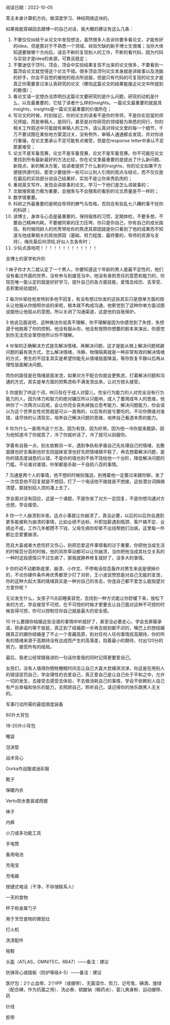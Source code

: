 阅读日期：2022-10-05

答主本身计算机方向，做深度学习、神经网络这块的。

如果我能穿越回去跟博一的自己对话，我大概的建议有这么几条：

1.  不要仅仅纠结于从论文中发现想法，虽然很多人告诉你要多看论文，才能有好的idea，但是那对于不熟悉一个领域、经验欠缺的新手博士生很难；当你大体知道要做哪个方向后，请去不断的复现别人的工作，不断的看代码，因为代码与实验才是idea的来源，可靠且稳定；
2.  不要迷信于顶刊，顶会，顶会中实验结果复现不出来的论文很多，不要看到一篇顶会论文就觉得这个论文不错。很多顶会顶刊论文本身就是讲故事以及洗脑的好手，你会不自觉的被他的观点所说服，但是只有代码的可复现的论文才是真正你需要拿过来认真研究的论文（哪怕这篇论文的结果能接近论文中所提到的数值）；
3.  看论文请一定想办法弄明白这篇论文要研究的是什么问题，研究的动机是什么，以及最重要的，它给了读者什么样的insights。一篇论文最重要的就是其insights，insights是一篇论文最重要的价值所在；
4.  写论文的时候，时刻铭记，你的论文的读者不是你的导师，不是你实验室的师兄师姐，而是审稿人，是同行。甚至是对你研究的领域极为熟悉的同行，你的相关工作叙述中可能就有审稿人的工作，请认真对待论文里的每一个细节，千万不要试图在某些地方蒙混过关，没有例外，审稿人通通都会发现，并对你进行重锤，在论文里承认不足可能有点难受，但是在response letter中承认不足那更难受；
5.  论文不是军备竞赛，论文不是军备竞赛，论文不是军备竞赛。你不可能在论文里找到所有最新最好的方法比较，你在论文里最重要的是提出了什么新问题、新观点、新的解决方案，给读者提供了什么新的insights，你的论文如果不方便提供源代码，那至少要提供一些可以让别人引用的观点与结论，而不仅仅是在最后的实验部分说自己结果好，实验不是让你来秀肌肉的；
6.  重视英文写作，发现会讲故事的论文，学习一下他们是怎么讲故事的；
7.  文献搜索能力极为重要，会搜索与不会搜索的看到的论文质量是不一样的；
8.  数学很重要。
9.  科研之外最重要的是明白导师的脾气与性格，否则总有些乱七八糟的事干扰你的科研；
10.  读博士，身体与心态是最重要的，保持锻炼的习惯，定期体检，不要多想，不要自己精神内耗，不要被同辈的压力压垮，你只是你自己，你有自己的成长路径。有时候同龄人的优秀带给你的焦虑其原因就是你只看到了他的成果而不知道与他成果相关的其他原因（基础、努力程度、最终要的，导师的资源与支持），梅先菊后何须较,好似人生各有时；
11.  少玩点游戏吧！！！！！！！！！！！！！

吉博士的家学和升阶

1 妹子你才大二就认定了一个男人，你要知道这个年龄的男人是最不定性的，他们没有看过外面的世界，没有参与到雄竞当中，他没有承担责任的意愿和能力的，你现在唯一能认定的就是好好学习，提升自己的各方面技能，爱情去经历、去享受、去积累经验就好。

2 每次吵架给他发特别多他不回复，有没有想过你发的这些其实只是想单方面的按头让他服从你按照你说的来呢，根本就不构成沟通，他察觉到了这种你单方面试图说服他让他屈从的意图，所以关闭了沟通渠道，这是他的自我保护。

3 他说见面说吧，这种做法你说真不理解，你不理解是因为你感觉到了失控，失控源于他脱离了你的控制，他没有服从你，他没有按照你想要的剧本来演出，你感觉到你无法完全掌控他所以你不理解。

4 吵架的正确解决方式是先解决情绪，再解决问题，这才是能从根上解决问题规避问题的最有效方式，怎么解决情绪，冷静，物理隔离就是一种非常有效的解决情绪的方式，男生的不回复其实是希望你能先从情绪层面降温，等你恢复平静以后再从理性层面解决问题。

而你的路径是在情绪层面发泄，如果对方不配合你就会更焦虑，打着解决问题和沟通的方式，其实是单方面的把焦虑和不满发泄出来，让对方按头接受。

5 你提到了哄这个词，哄只存在于成人对婴儿，完全行为能力的人对完全没有行为能力的人，因为体力和智力的绝对碾压所以只能哄，成人了要用成年人的思维，他哄你了一次两次以后呢，会让你完全丧失掉独立思考能力、解决问题能力，你会误以为这个世界女性优势就是可以一直用的，以后有的是亏要吃的，不论你俩谁对谁错，请尽快的认清现实，培养自己解决问题的思维，培养自己看透本质的能力。

6 你为什么一直用冷这个方法，因为有效，因为好用，因为他一冷你就来跪舔，因为他知道冷了你就乖了，冷了你就听话了，冷了就可以驯服你。

学着有自我一点，别太依赖另一半，遇到争执和矛盾自己先处理自己的情绪，去敷面膜也好去看剧也好去找姐妹宣泄也好先把情绪搞平稳了，再去想着解决问题，是你的错态度诚恳的认错，不是你的错也别不依不饶给他一个台阶，降低解决问题的门槛，不论谁对谁错，吵架都是杀敌一千自损八百的事情。

7 沟通是两个人的事情，他不想的时候别强迫，别拽着他一定要过来跟你聊，发了一次信息他不回复就是不想回，打了一个电话他不接就是不想接，这些潜台词搞搞清楚，那就别招人烦的凑上去了。

学会面对没有回应，这是一个课题，不是你发了对方一定回复，不是你想沟通对方也想，学会接受。

8 你一个人崩溃到半夜，这点小事就让你崩溃了，真没必要，以后的以后你会遇到更多能被称为崩溃的事情，比如业绩不达标、升职加薪遇到瓶颈、客户搞不定、业绩达不成，工作几年都攒不下钱、父母生病你却拿不出钱帮她们治病，这里每一件都比恋爱要崩溃。

而且大喜或者大悲伤肝又伤心，别把恋爱这件事情看的过于重要，你把他当成生活的时候百分百的时候，他的风吹草动都可以让你崩溃，当你把他当成其社交关系的一种时这段感情只不过生病了，那我就静养修复就好了，没多大的事情。

9 你的动不动歇斯底里、崩溃、小作文、不停电话信息轰炸对男生来说是很掉价的，不论你硬件条件再优秀都至少打了对折，王小波说愤怒是对自己无能的宣泄，你的这种大起大落的情绪其实是一种对自己的攻击，你连自己都不爱怎么能指望对方爱你呢？

无论发生什么，女孩子11点前睡美容觉，去找到一种方式能让你舒缓下来，放松下来的方式，学会接受不可控，在不可控的时候才更要去让自己面对这种不可控的时候变得可控，你可以控制住你自己就是最大的安全感。

10 什么要跟你结婚这些没谱的事情听听就好了，甚至没必要走心，学会去屏蔽承诺，把承诺约等于放屁，真正到了结婚那一步再去规划都不迟的，嘴巴上的想结婚跟真正的跟你结婚差了不止一个青藏高原，别对任何人任何事情拔高期待，你的所有的情绪来源于高期待没有达成而产生的高落差，抱着最小的期待，付出120分的努力，接受所有的结局。

最后，我老公经常跟我讲的一句话你爱我的同时记得更要爱自己。

女孩们，没有人值得你牺牲睡眠时间去让自己大喜大悲痛哭流涕，你这是在用别人的错误惩罚自己，学会理性的去爱自己，真正爱自己是让自己处于平和之中，允许一切的发生，去接受去感受去体验，不去做消耗自己的事情，学会不依赖别人自己有产出幸福和快乐的能力，去照顾自己，聆听自己，请记得你的快乐跟男人无关的。


军事行动所需的最低限度装备

60升大背包

18-20升小背包

睡袋

泡沫垫

战术背心

Gorka作战服或迷彩服

靴子

保暖内衣

Verto防水套装或雨披

袜子

内裤

小刀或多功能工具

手电筒

备用电池

充电宝

充电器

按键式电话（干净，不存储联系人）

一天的食物

杯子和金属勺子

用于烹饪食物的微型灶

打火机

洗涤配件

拖鞋

头盔（ATLAS，OMNITEC，6B47）——备注：建议

防弹背心或插板（防护等级4-5）——备注：建议

医疗包：2个止血带、2个IPP（或绷带）、无菌湿巾、剪刀、记号笔、碘酒、煌绿（配合碘，作为抗菌之用）、洗必泰、硫酸钠（眼药水）、婴儿爽身粉、运动绷带、药

针线

胶带
